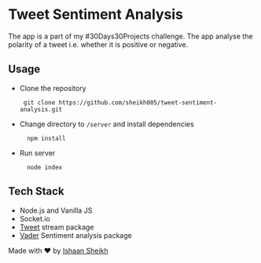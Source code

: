 # Tweet Sentiment Analysis

The app is a part of my #30Days30Projects challenge. The app analyse the polarity of a tweet i.e. whether it is positive or negative. 

## Usage

- Clone the repository

       git clone https://github.com/sheikh005/tweet-sentiment-analysis.git

- Change directory to `/server` and install dependencies
        
        npm install

- Run server

        node index

## Tech Stack

- Node.js and Vanilla JS
- Socket.io
- [Tweet](https://github.com/SpiderStrategies/node-tweet-stream) stream package 
- [Vader](https://github.com/SpiderStrategies/node-tweet-stream) Sentiment analysis package


Made with ❤ by [Ishaan Sheikh](http://frikishaan.com)
